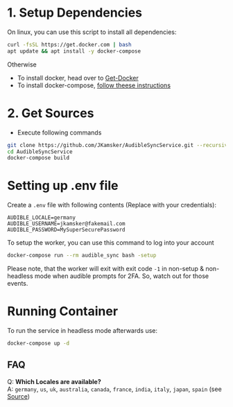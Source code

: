 # 1. Setup Dependencies
On linux, you can use this script to install all dependencies:
```bash
curl -fsSL https://get.docker.com | bash
apt update && apt install -y docker-compose
```

Otherwise
- To install docker, head over to [Get-Docker](https://docs.docker.com/get-docker/)
- To install docker-compose,  [follow theese instructions](https://docs.docker.com/compose/install/)

# 2. Get Sources

- Execute following commands
```bash
git clone https://github.com/JKamsker/AudibleSyncService.git --recursive
cd AudibleSyncService
docker-compose build
```

# Setting up .env file
Create a ``.env`` file with following contents (Replace with your credentials): 
```text
AUDIBLE_LOCALE=germany
AUDIBLE_USERNAME=jkamsker@fakemail.com
AUDIBLE_PASSWORD=MySuperSecurePassword
```

To setup the worker, you can use this command to log into your account
```bash
docker-compose run --rm audible_sync bash -setup
```

Please note, that the worker will exit with exit code ``-1`` in non-setup & non-headless mode when audible prompts for 2FA. So, watch out for those events. </br>

# Running Container
To run the service in headless mode afterwards use:
```bash
docker-compose up -d
```

## FAQ
Q: **Which Locales are available?** </br>
A: ``germany``, ``us``, ``uk``, ``australia``, ``canada``, ``france``,  ``india``, ``italy``, ``japan``, ``spain`` (see [Source](https://github.com/JKamsker/AudibleApi/blob/dbb51c6183db831c2c1b518d613978df6e7d4061/AudibleApi/Localization.cs#L20)) 
